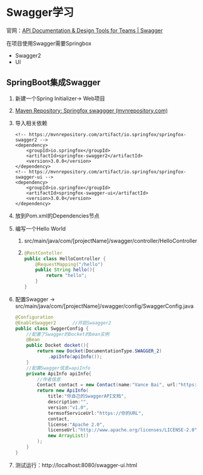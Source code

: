 # Swagger学习

官网：[API Documentation & Design Tools for Teams | Swagger](https://swagger.io/)

在项目使用Swagger需要Springbox

* Swagger2
* UI

## SpringBoot集成Swagger

1. 新建一个Spring Initializer-> Web项目

2. [Maven Repository: Springfox swaggger (mvnrepository.com)](https://mvnrepository.com/search?q=Springfox+swaggger)

3. 导入相关依赖

   ```
   <!-- https://mvnrepository.com/artifact/io.springfox/springfox-swagger2 -->
   <dependency>
       <groupId>io.springfox</groupId>
       <artifactId>springfox-swagger2</artifactId>
       <version>3.0.0</version>
   </dependency>
   <!-- https://mvnrepository.com/artifact/io.springfox/springfox-swagger-ui -->
   <dependency>
       <groupId>io.springfox</groupId>
       <artifactId>springfox-swagger-ui</artifactId>
       <version>3.0.0</version>
   </dependency>
   ```

4. 放到Pom.xml的Dependencies节点

5. 编写一个Hello World

   1. src/main/java/com/[projectName]/swagger/controller/HelloController

   2. ``` Java
      @RestContoller
      public class HelloController {
          @RequestMapping("/hello")
          public String hello(){
              return "hello";
          }
      }
      ```

      

6. 配置Swagger -> src/main/java/com/[projectName]/swagger/config/SwaggerConfig.java

   ``` java
   @Configuration
   @EnableSwagger2		//开启Swaagger2
   public class SwggerConfig {
       //配置了Swagger的Docket的bean实例
       @Bean
       public Docket docket(){
           return new Docket(DocumentationType.SWAGGER_2)
               .apiInfo(apiInfo());
       }
       //配置Swagger信息=apiInfo
       private ApiInfo apiInfo{
           //作者信息
           Contact contact = new Contact(name:"Vance Bai", url:"https://你的URL",email:"valence.bai@qq.com");
           return new ApiInfo(
               title:"你自己的SwaggerAPI文档",
               description:"",
               version:"v1.0",
               termsofServiceUrl:"https://你的URL",
               contact,
               license:"Apache 2.0",
               licenseUrl:"http://www.apache.org/licenses/LICENSE-2.0",
               new ArrayList()
           );
       }
   }
   ```

7. 测试运行：http://localhost:8080/swagger-ui.html

